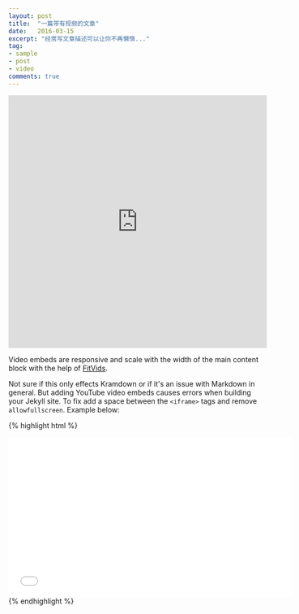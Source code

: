 ```yaml
---
layout: post
title:  "一篇带有视频的文章"
date:   2016-03-15
excerpt: "经常写文章描述可以让你不再懒惰..."
tag:
- sample
- post
- video
comments: true
---
```


<iframe height="498" width="510" src="http://player.youku.com/embed/XMTI2MDI2ODQ4NA==" frameborder="0" ></iframe>

Video embeds are responsive and scale with the width of the main content block with the help of [FitVids](http://fitvidsjs.com/).

Not sure if this only effects Kramdown or if it's an issue with Markdown in general. But adding YouTube video embeds causes errors when building your Jekyll site. To fix add a space between the `<iframe>` tags and remove `allowfullscreen`. Example below:

{% highlight html %}
<iframe width="560" height="315" src="//www.youtube.com/embed/SU3kYxJmWuQ" frameborder="0"> </iframe>
{% endhighlight %}
